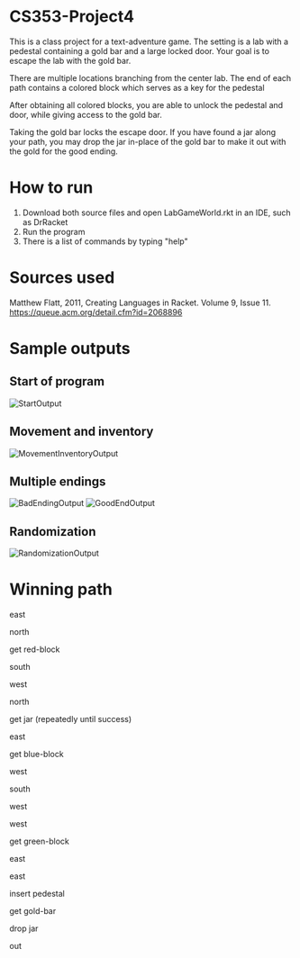 # CS353-Project4
This is a class project for a text-adventure game. The setting is a lab with a pedestal containing a gold bar and a large locked door. Your goal is to escape the lab with the gold bar.

There are multiple locations branching from the center lab. The end of each path contains a colored block which serves as a key for the pedestal

After obtaining all colored blocks, you are able to unlock the pedestal and door, while giving access to the gold bar.

Taking the gold bar locks the escape door. If you have found a jar along your path, you may drop the jar in-place of the gold bar to make it out with the gold for the good ending.

# How to run
1. Download both source files and open LabGameWorld.rkt in an IDE, such as DrRacket
2. Run the program
3. There is a list of commands by typing "help"

# Sources used
Matthew Flatt, 2011, Creating Languages in Racket. Volume 9, Issue 11. https://queue.acm.org/detail.cfm?id=2068896

# Sample outputs

## Start of program
![StartOutput](https://github.com/rrsm8d/CS353-Project4/assets/112575975/daa596c2-9504-4fa8-b15e-224230e9e52e)

## Movement and inventory

![MovementInventoryOutput](https://github.com/rrsm8d/CS353-Project4/assets/112575975/1033e156-229d-417e-9006-14c59cec1e87)

## Multiple endings

![BadEndingOutput](https://github.com/rrsm8d/CS353-Project4/assets/112575975/8a9d73e5-adca-48ca-9d60-1da3e7e6d5d5)
![GoodEndOutput](https://github.com/rrsm8d/CS353-Project4/assets/112575975/31e10c5a-7e9e-4f3a-be0f-e178223232e7)

## Randomization
![RandomizationOutput](https://github.com/rrsm8d/CS353-Project4/assets/112575975/f257a940-db07-4e3e-95e8-49e9db0cd436)

# Winning path
east

north

get red-block

south

west

north

get jar (repeatedly until success)

east

get blue-block

west

south

west

west

get green-block

east

east

insert pedestal

get gold-bar

drop jar

out
